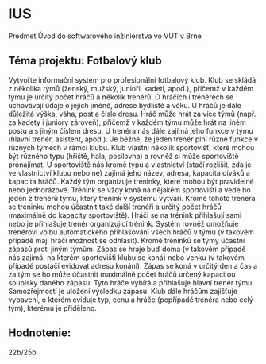 # IUS
Predmet Úvod do softwarového inžinierstva vo VUT v Brne

## Téma projektu: Fotbalový klub
Vytvořte informační systém pro profesionální fotbalový klub. Klub se skládá z několika týmů (ženský, mužský, junioři, kadeti, apod.), přičemž v každém týmu je určitý počet hráčů a několik trenérů. O hráčích i trénérech se uchovávají údaje o jejich jméně, adrese bydliště a věku. U hráčů je dále důležitá výška, váha, post a číslo dresu. Hráč může hrát za více týmů (např. za kadety i juniory zároveň), přičemž v každém týmu může hrát na jiném postu a s jiným číslem dresu. U trenéra nás dále zajímá jeho funkce v týmu (hlavní trenér, asistent, apod.). Je běžné, že jeden trenér plní různé funkce v různých týmech v rámci klubu. Klub vlastní několik sportovišť, které mohou být různého typu (hřiště, hala, posilovna) a rovněž si může sportoviště pronajímat. U sportoviště nás kromě typu a vlastnictví (stačí rozlišit, zda je ve vlastnictví klubu nebo ne) zajímá jeho název, adresa, kapacita diváků a kapacita hráčů. Každý tým organizuje tréninky, které mohou být pravidelné nebo jednorázové. Trénink se vždy koná na nějakém sportovišti a vede ho jeden z trenérů týmu, který trénink v systému vytváří. Kromě tohoto trenéra se tréninku mohou účastnit také další trenéři a určitý počet hráčů (maximálně do kapacity sportoviště). Hráči se na trénink přihlašují sami nebo je přihlašuje trenér organizující trénink. Systém rovněž umožňuje trenérovi volbu automatického přihlašování všech hráčů v týmu (v takovém případě mají hráči možnost se odhlásit). Kromě tréninků se týmy účastní zápasů proti jiným týmům. Zápas se hraje buď doma (v takovém připadě nás zajímá, na kterém sportovišti klubu se koná) nebo venku (v takovém případé postačí evidovat adresu konání). Zápas se koná v určitý den a čas a za tým se ho může účastnit maximálně počet hráčů určený kapacitou soupisky daného zápasu. Tyto hráče vybírá a přihlašuje hlavní trenér týmu. Samozřejmostí je uložení výsledku zápasu. Klub dále hráčům zajišťuje vybavení, o kterém eviduje typ, cenu a hráče (popřípadě trenéra nebo celý tým), kterému je přiděleno.

## Hodnotenie: 
22b/25b
